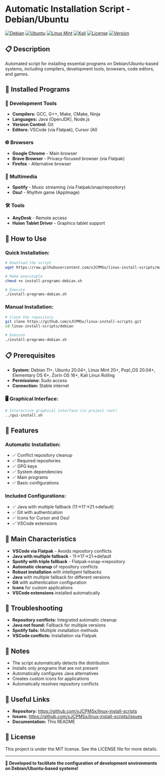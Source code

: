 # Automatic Installation Script - Debian/Ubuntu

[![Debian](https://img.shields.io/badge/Debian-Supported-red.svg)](https://www.debian.org/)
[![Ubuntu](https://img.shields.io/badge/Ubuntu-Supported-orange.svg)](https://ubuntu.com/)
[![Linux Mint](https://img.shields.io/badge/Linux%20Mint-Supported-green.svg)](https://linuxmint.com/)
[![Kali](https://img.shields.io/badge/Kali-Supported-purple.svg)](https://www.kali.org/)
[![License](https://img.shields.io/badge/License-MIT-yellow.svg)](LICENSE)
[![Version](https://img.shields.io/badge/Version-1.0--beta-orange.svg)](https://github.com/xJCPMSx/linux-install-scripts)

## 📋 Description
Automated script for installing essential programs on Debian/Ubuntu-based systems, including compilers, development tools, browsers, code editors, and games.

## 🎯 Installed Programs

### 🔧 **Development Tools**
- **Compilers:** GCC, G++, Make, CMake, Ninja
- **Languages:** Java (OpenJDK), Node.js
- **Version Control:** Git
- **Editors:** VSCode (via Flatpak), Cursor (AI)

### 🌐 **Browsers**
- **Google Chrome** - Main browser
- **Brave Browser** - Privacy-focused browser (via Flatpak)
- **Firefox** - Alternative browser

### 🎵 **Multimedia**
- **Spotify** - Music streaming (via Flatpak/snap/repository)
- **Osu!** - Rhythm game (AppImage)

### 🛠️ **Tools**
- **AnyDesk** - Remote access
- **Huion Tablet Driver** - Graphics tablet support

## 🚀 How to Use

### **Quick Installation:**
```bash
# Download the script
wget https://raw.githubusercontent.com/xJCPMSx/linux-install-scripts/main/debian/install-programs-debian.sh

# Make executable
chmod +x install-programs-debian.sh

# Execute
./install-programs-debian.sh
```

### **Manual Installation:**
```bash
# Clone the repository
git clone https://github.com/xJCPMSx/linux-install-scripts.git
cd linux-install-scripts/debian

# Execute
./install-programs-debian.sh
```

## 📋 Prerequisites
- **System:** Debian 11+, Ubuntu 20.04+, Linux Mint 20+, Pop!_OS 20.04+, Elementary OS 6+, Zorin OS 16+, Kali Linux Rolling
- **Permissions:** Sudo access
- **Connection:** Stable internet

### **🖥️ Graphical Interface:**
```bash
# Interactive graphical interface (in project root)
../gui-install.sh
```

## 🔧 Features

### **Automatic Installation:**
- ✅ Conflict repository cleanup
- ✅ Required repositories
- ✅ GPG keys
- ✅ System dependencies
- ✅ Main programs
- ✅ Basic configurations

### **Included Configurations:**
- ✅ Java with multiple fallback (11→17→21→default)
- ✅ Git with authentication
- ✅ Icons for Cursor and Osu!
- ✅ VSCode extensions

## 🎯 Main Characteristics
- **VSCode via Flatpak** - Avoids repository conflicts
- **Java with multiple fallback** - 11→17→21→default
- **Spotify with triple fallback** - Flatpak→snap→repository
- **Automatic cleanup** of repository conflicts
- **Robust installation** with intelligent fallbacks
- **Java** with multiple fallback for different versions
- **Git** with authentication configuration
- **Icons** for custom applications
- **VSCode extensions** installed automatically

## 🔧 Troubleshooting
- **Repository conflicts:** Integrated automatic cleanup
- **Java not found:** Fallback for multiple versions
- **Spotify fails:** Multiple installation methods
- **VSCode conflicts:** Installation via Flatpak

## 📝 Notes
- The script automatically detects the distribution
- Installs only programs that are not present
- Automatically configures Java alternatives
- Creates custom icons for applications
- Automatically resolves repository conflicts

## 🔗 Useful Links
- **Repository:** https://github.com/xJCPMSx/linux-install-scripts
- **Issues:** https://github.com/xJCPMSx/linux-install-scripts/issues
- **Documentation:** This README

## 📄 License
This project is under the MIT license. See the LICENSE file for more details.

---
**🎉 Developed to facilitate the configuration of development environments on Debian/Ubuntu-based systems!**
